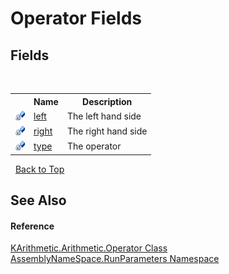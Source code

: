 # Operator Fields
 


## Fields
&nbsp;<table><tr><th></th><th>Name</th><th>Description</th></tr><tr><td>![Private field](media/privfield.gif "Private field")</td><td><a href="99d8a3fa-6864-810e-819b-751f355cce64">left</a></td><td>
The left hand side</td></tr><tr><td>![Private field](media/privfield.gif "Private field")</td><td><a href="531ba27f-469a-d289-c5c0-6fe27834aba4">right</a></td><td>
The right hand side</td></tr><tr><td>![Private field](media/privfield.gif "Private field")</td><td><a href="4b6d319b-4989-d422-740b-2cd58394df6b">type</a></td><td>
The operator</td></tr></table>&nbsp;
<a href="#operator-fields">Back to Top</a>

## See Also


#### Reference
<a href="22873a2a-4d56-98e0-fdf6-52c0138106f1">KArithmetic.Arithmetic.Operator Class</a><br /><a href="4763cf1c-e4af-43c5-78fe-6f03f6e2281f">AssemblyNameSpace.RunParameters Namespace</a><br />